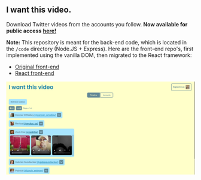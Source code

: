 ## I want this video.

Download Twitter videos from the accounts you follow. **Now available for public access** [**here!**](https://master.d3hzc83ckxw5ab.amplifyapp.com/)

**Note:** This repository is meant for the back-end code, which is located in the `/code` directory (Node.JS + Express). Here are the front-end repo's, first implemented using the vanilla DOM, then migrated to the React framework:  
- [Original front-end](https://github.com/chandrap2/video-frontend)  
- [React front-end](https://github.com/chandrap2/video-frontend)

![Screenshot of webapp](https://raw.githubusercontent.com/chandrap2/Iwantthisvideo/master/preview.png)

